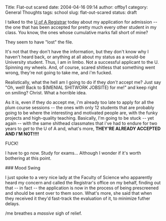 Title: Flat-out scared
date: 2004-04-16 09:14
author: offby1
category: General Thoughts
tags: school
slug: flat-out-scared
status: draft

I talked to the [U of A Registrar](http://www.registrar.ualberta.ca/) today about my application for admission -- the one that has been accepted for pretty much every other student in my class. You know, the ones whose cumulative marks fall short of mine?

They seem to have "lost" the file.

It's not that they don't have the information, but they don't know why I haven't heard back, or anything at all about my status as a would-be University student. Thus, I am in limbo. Not a successful applicant to the U. Spinning my wheels. And, of course, scared shitless that something went wrong, they're not going to take me, and i'm fucked.

Realistically, what the hell am I going to do if they _don't_ accept me? Just say "Oh, well! Back to \$(MENIAL SHITWORK JOBSITE) for me!" and keep right on smiling? Christ. What a horrible idea.

As it is, even if they do accept me, i'm already too late to apply for all the plum course sessions \-- the ones with only 12 students that are probably going to be where the interesting and motivated people are, with the funky projects and high-quality teaching. Basically, I'm going to be stuck \-- yet again \-- with the same shithead classmates that i've had to endure for two years to _get_ to the U of A and, what's more, **THEY'RE ALREADY ACCEPTED AND I'M NOT!!!!**

FUCK!

I have to go now. Study for exams\... Although I wonder if it's worth bothering at this point.

\### Mood Swing

I just spoke to a very nice lady at the Faculty of Science who apparently heard my concern and called the Registrar's office on my behalf, finding out that \-- in fact \-- the application is now in the process of being prescreened and should be sent over to them soon. What's more, she said that when they received it they'd fast-track the evaluation of it, to minimize futher delays.

/me breathes a _massive_ sigh of relief.

